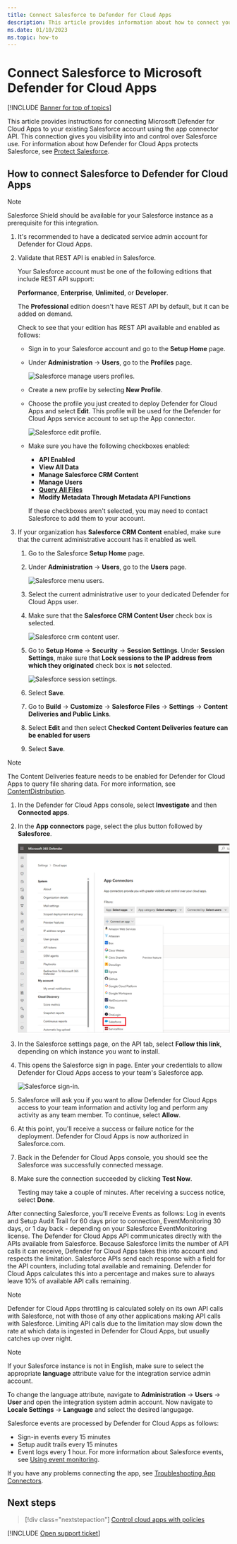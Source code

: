 ```yaml
---
title: Connect Salesforce to Defender for Cloud Apps
description: This article provides information about how to connect your Salesforce to Defender for Cloud Apps using the API connector for visibility and control over use.
ms.date: 01/10/2023
ms.topic: how-to
---
```

# Connect Salesforce to Microsoft Defender for Cloud Apps

[!INCLUDE [Banner for top of topics](includes/banner.md)]

This article provides instructions for connecting Microsoft  Defender for Cloud Apps to your existing Salesforce account using the app connector API. This connection gives you visibility into and control over Salesforce use. For information about how Defender for Cloud Apps protects Salesforce, see [Protect Salesforce](protect-salesforce.md).

## How to connect Salesforce to Defender for Cloud Apps

> [!NOTE]
> Salesforce Shield should be available for your Salesforce instance as a prerequisite for this integration.
> 

1. It's recommended to have a dedicated service admin account for Defender for Cloud Apps.

1. Validate that REST API is enabled in Salesforce.

    Your Salesforce account must be one of the following editions that include REST API support:

    **Performance**, **Enterprise**, **Unlimited**, or **Developer**.

    The **Professional** edition doesn't have REST API by default, but it can be added on demand.

    Check to see that your edition has REST API available and enabled as follows:

    * Sign in to your Salesforce account and go to the **Setup Home** page.

    * Under **Administration** -> **Users**, go to the **Profiles** page.

        ![Salesforce manage users profiles.](media/salesforce-profiles.png)

    * Create a new profile by selecting **New Profile**.
    * Choose the profile you just created to deploy Defender for Cloud Apps and select **Edit**. This profile will be used for the Defender for Cloud Apps service account to set up the App connector.

         ![Salesforce edit profile.](media/salesforce-edit-profile.png)

    * Make sure you have the following checkboxes enabled:
      * **API Enabled**
      * **View All Data**
      * **Manage Salesforce CRM Content**
      * **Manage Users**
      * **[Query All Files](https://go.microsoft.com/fwlink/?linkid=2106480)**
      * **Modify Metadata Through Metadata API Functions**

      If these checkboxes aren't selected, you may need to contact Salesforce to add them to your account.

1. If your organization has **Salesforce CRM Content** enabled, make sure that the current administrative account has it enabled as well.

    1. Go to the Salesforce **Setup Home** page.

    1. Under **Administration** -> **Users**, go to the **Users** page.

        ![Salesforce menu users.](media/salesforce-menu-users.png)

    1. Select the current administrative user to your dedicated Defender for Cloud Apps user.

    1. Make sure that the **Salesforce CRM Content User** check box is selected.

        ![Salesforce crm content user.](media/salesforce-crm-content-user.png)

    1. Go to **Setup Home** -> **Security** -> **Session Settings**. Under **Session Settings**, make sure that  **Lock sessions to the IP address from which they originated** check box is **not** selected.

        ![Salesforce session settings.](media/salesforce-setup-session-settings.png)

    1. Select **Save**.
    
    1. Go to **Build** -> **Customize** -> **Salesforce Files** -> **Settings** -> **Content Deliveries and Public Links**.
    
    1. Select **Edit** and then select **Checked Content Deliveries feature can be enabled for users**

    1. Select **Save**.

> [!NOTE]
> The Content Deliveries feature needs to be enabled for Defender for Cloud Apps to query file sharing data. For more information, see [ContentDistribution](https://developer.salesforce.com/docs/atlas.en-us.object_reference.meta/object_reference/sforce_api_objects_contentdistribution.htm).

1. In the Defender for Cloud Apps console, select **Investigate** and then **Connected apps**.

1. In the **App connectors** page, select the plus button followed by **Salesforce**.

    ![Connect salesforce.](media/connect-salesforce.png)

1. In the Salesforce settings page, on the API tab, select **Follow this link**, depending on which instance you want to install.

1. This opens the Salesforce sign in page. Enter your credentials to allow Defender for Cloud Apps access to your team's Salesforce app.

    ![Salesforce sign-in.](media/salesforce-logon.png)

1. Salesforce will ask you if you want to allow Defender for Cloud Apps access to your team information and activity log and perform any activity as any team member. To continue, select **Allow**.

1. At this point, you'll receive a success or failure notice for the deployment. Defender for Cloud Apps is now authorized in Salesforce.com.

1. Back in the Defender for Cloud Apps console, you should see the Salesforce was successfully connected message.

1. Make sure the connection succeeded by clicking **Test Now**.

    Testing may take a couple of minutes. After receiving a success notice, select **Done**.

After connecting Salesforce, you'll receive Events as follows: Log in events and Setup Audit Trail for 60 days prior to connection, EventMonitoring 30 days, or 1 day back - depending on your Salesforce EventMonitoring license. The Defender for Cloud Apps API communicates directly with the APIs available from Salesforce. Because Salesforce limits the number of API calls it can receive, Defender for Cloud Apps takes this into account and respects the limitation. Salesforce APIs send each response with a field for the API counters, including total available and remaining. Defender for Cloud Apps calculates this into a percentage and makes sure to always leave 10% of available API calls remaining.

> [!NOTE]
> Defender for Cloud Apps throttling is calculated solely on its own API calls with Salesforce, not with those of any other applications making API calls with Salesforce.
> Limiting API calls due to the limitation may slow down the rate at which data is ingested in Defender for Cloud Apps, but usually catches up over night.

> [!NOTE]
> If your Salesforce instance is not in English, make sure to select the appropriate **language** attribute value for the integration service admin account. 
>
> To change the language attribute, navigate to **Administration** -> **Users** -> **User** and open the integration system admin account. Now navigate to **Locale Settings** -> **Language** and select the desired langugage.


Salesforce events are processed by Defender for Cloud Apps as follows:

* Sign-in events every 15 minutes
* Setup audit trails every 15 minutes
* Event logs every 1 hour. For more information about Salesforce events, see [Using event monitoring](https://developer.salesforce.com/docs/atlas.en-us.api_rest.meta/api_rest/using_resources_event_log_files.htm).

If you have any problems connecting the app, see [Troubleshooting App Connectors](troubleshooting-api-connectors-using-error-messages.md).

## Next steps

> [!div class="nextstepaction"]
> [Control cloud apps with policies](control-cloud-apps-with-policies.md)

[!INCLUDE [Open support ticket](includes/support.md)]
